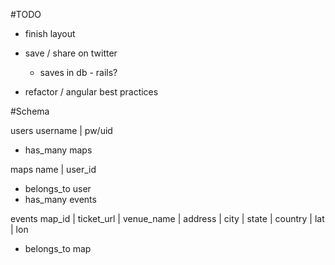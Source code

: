 #TODO
* finish layout
* save / share on twitter
	* saves in db - rails?

* refactor / angular best practices


#Schema

users
username | pw/uid

* has_many maps

maps
name | user_id

* belongs_to user
* has_many events

events
map_id | ticket_url | venue_name | address | city | state | country | lat | lon

* belongs_to map